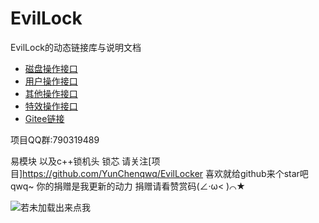 # EvilLock
EvilLock的动态链接库与说明文档
- [磁盘操作接口](https://github.com/YunChenqwq/EvilLockDLL/blob/main/1.md)
- [用户操作接口](https://github.com/YunChenqwq/EvilLockDLL/blob/main/2.md)
- [其他操作接口](https://github.com/YunChenqwq/EvilLockDLL/blob/main/3.md)
- [特效操作接口](https://github.com/YunChenqwq/EvilLockDLL/blob/main/4.md)
 - [Gitee链接](https://gitee.com/YunChenqwq/EvilLockDLL)
 
 
 项目QQ群:790319489

易模块 以及c++锁机头 锁芯 请关注[项目]https://github.com/YunChenqwq/EvilLocker
喜欢就给github来个star吧qwq~
你的捐赠是我更新的动力 捐赠请看赞赏码(∠·ω< )⌒★


  ![若未加载出来点我](https://githubusercontent.com/YunChenqwq/EvilLockDLL/tree/main/png/zanshangma.jpg)
